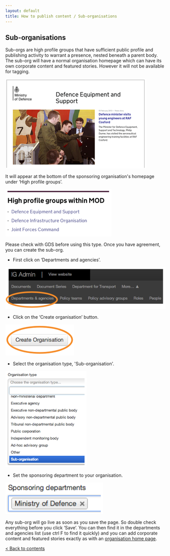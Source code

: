 ```yaml
---
layout: default
title: How to publish content / Sub-organisations
---
```


## Sub-organisations

Sub-orgs are high profile groups that have sufficient public profile and publishing activity to warrant a presence, nested beneath a parent body. The sub-org will have a normal organisation homepage which can have its own corporate content and featured stories. However it will not be available for tagging. 

![Sub org 6](sub-organisation-6.png)

It will appear at the bottom of the sponsoring organisation's homepage under ‘High profile groups’.

![Sub org 5](sub-organisation-5.png)

Please check with GDS before using this type. Once you have agreement, you can create the sub-org.

* First click on ‘Departments and agencies’.

![Sub org 1](sub-organisation-1.png)

* Click on the ‘Create organisation’ button.

![Sub org 2](sub-organisation-2.png)

* Select the organisation type, 'Sub-organisation'.

![Sub org 3](sub-organisation-3.png)

* Set the sponsoring department to your organisation.

![Sub org 4](sub-organisation-4.png)	 

Any sub-org will go live as soon as you save the page. So double check everything before you click ‘Save’. You can then find it in the departments and agencies list (use ctrl F to find it quickly) and you can add corporate content and featured stories exactly as with an [organisation home page](http://alphagov.github.io/inside-government-admin-guide/organisations-groups/organisation-home-page.html).

[< Back to contents](http://alphagov.github.io/inside-government-admin-guide.html)

